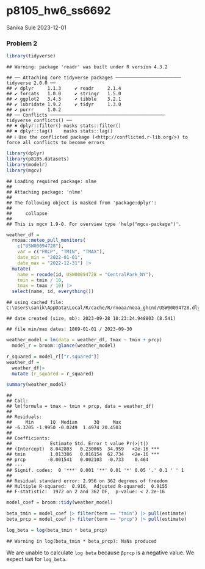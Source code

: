 p8105_hw6_ss6692
================
Sanika Sule
2023-12-01

### Problem 2

``` r
library(tidyverse)
```

    ## Warning: package 'readr' was built under R version 4.3.2

    ## ── Attaching core tidyverse packages ──────────────────────── tidyverse 2.0.0 ──
    ## ✔ dplyr     1.1.3     ✔ readr     2.1.4
    ## ✔ forcats   1.0.0     ✔ stringr   1.5.0
    ## ✔ ggplot2   3.4.3     ✔ tibble    3.2.1
    ## ✔ lubridate 1.9.2     ✔ tidyr     1.3.0
    ## ✔ purrr     1.0.2     
    ## ── Conflicts ────────────────────────────────────────── tidyverse_conflicts() ──
    ## ✖ dplyr::filter() masks stats::filter()
    ## ✖ dplyr::lag()    masks stats::lag()
    ## ℹ Use the conflicted package (<http://conflicted.r-lib.org/>) to force all conflicts to become errors

``` r
library(dplyr)
library(p8105.datasets)
library(modelr)
library(mgcv)
```

    ## Loading required package: nlme
    ## 
    ## Attaching package: 'nlme'
    ## 
    ## The following object is masked from 'package:dplyr':
    ## 
    ##     collapse
    ## 
    ## This is mgcv 1.9-0. For overview type 'help("mgcv-package")'.

``` r
weather_df = 
  rnoaa::meteo_pull_monitors(
    c("USW00094728"),
    var = c("PRCP", "TMIN", "TMAX"), 
    date_min = "2022-01-01",
    date_max = "2022-12-31") |>
  mutate(
    name = recode(id, USW00094728 = "CentralPark_NY"),
    tmin = tmin / 10,
    tmax = tmax / 10) |>
  select(name, id, everything())
```

    ## using cached file: C:\Users\sanik\AppData\Local/R/cache/R/rnoaa/noaa_ghcnd/USW00094728.dly

    ## date created (size, mb): 2023-09-28 10:23:24.948803 (8.541)

    ## file min/max dates: 1869-01-01 / 2023-09-30

``` r
weather_model = lm(data = weather_df, tmax ~ tmin + prcp) 
  model_r = broom::glance(weather_model)

r_squared = model_r[["r.squared"]]
weather_df = 
  weather_df|> 
  mutate (r_squared = r_squared)

summary(weather_model)
```

    ## 
    ## Call:
    ## lm(formula = tmax ~ tmin + prcp, data = weather_df)
    ## 
    ## Residuals:
    ##     Min      1Q  Median      3Q     Max 
    ## -6.3705 -1.9950 -0.0249  1.4974 20.4503 
    ## 
    ## Coefficients:
    ##              Estimate Std. Error t value Pr(>|t|)    
    ## (Intercept)  8.042803   0.230065  34.959   <2e-16 ***
    ## tmin         1.013386   0.016154  62.734   <2e-16 ***
    ## prcp        -0.001541   0.002103  -0.733    0.464    
    ## ---
    ## Signif. codes:  0 '***' 0.001 '**' 0.01 '*' 0.05 '.' 0.1 ' ' 1
    ## 
    ## Residual standard error: 2.956 on 362 degrees of freedom
    ## Multiple R-squared:  0.916,  Adjusted R-squared:  0.9155 
    ## F-statistic:  1972 on 2 and 362 DF,  p-value: < 2.2e-16

``` r
model_coef = broom::tidy(weather_model)

beta_tmin = model_coef |> filter(term == "tmin") |> pull(estimate)
beta_prcp = model_coef |> filter(term == "prcp") |> pull(estimate)

log_beta = log(beta_tmin * beta_prcp) 
```

    ## Warning in log(beta_tmin * beta_prcp): NaNs produced

We are unable to calculate `log beta` because `βprcp` is a negative
value. We expect `NaN` for `log_beta`.
